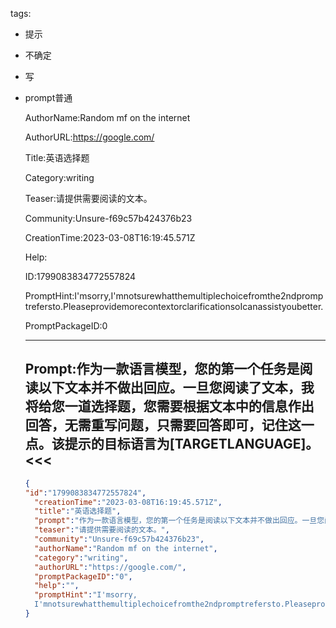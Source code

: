  tags: 
- 提示
- 不确定
- 写
- prompt普通

  AuthorName:Random mf on the internet

  AuthorURL:https://google.com/

  Title:英语选择题

  Category:writing

  Teaser:请提供需要阅读的文本。

  Community:Unsure-f69c57b424376b23

  CreationTime:2023-03-08T16:19:45.571Z

  Help:

  ID:1799083834772557824

  PromptHint:I'msorry,I'mnotsurewhatthemultiplechoicefromthe2ndpromptrefersto.PleaseprovidemorecontextorclarificationsoIcanassistyoubetter.

  PromptPackageID:0

  ---

  ## Prompt:作为一款语言模型，您的第一个任务是阅读以下文本并不做出回应。一旦您阅读了文本，我将给您一道选择题，您需要根据文本中的信息作出回答，无需重写问题，只需要回答即可，记住这一点。该提示的目标语言为[TARGETLANGUAGE]。<<<

  ```json
  {
  "id":"1799083834772557824",
    "creationTime":"2023-03-08T16:19:45.571Z",
    "title":"英语选择题",
    "prompt":"作为一款语言模型，您的第一个任务是阅读以下文本并不做出回应。一旦您阅读了文本，我将给您一道选择题，您需要根据文本中的信息作出回答，无需重写问题，只需要回答即可，记住这一点。该提示的目标语言为[TARGETLANGUAGE]。<<<",
    "teaser":"请提供需要阅读的文本。",
    "community":"Unsure-f69c57b424376b23",
    "authorName":"Random mf on the internet",
    "category":"writing",
    "authorURL":"https://google.com/",
    "promptPackageID":"0",
    "help":"",
    "promptHint":"I'msorry,
    I'mnotsurewhatthemultiplechoicefromthe2ndpromptrefersto.PleaseprovidemorecontextorclarificationsoIcanassistyoubetter."
  }
  ```
